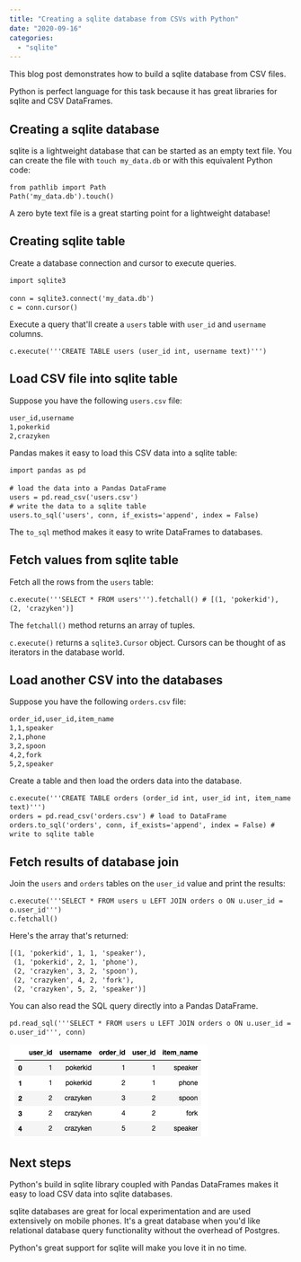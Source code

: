 ```yaml
---
title: "Creating a sqlite database from CSVs with Python"
date: "2020-09-16"
categories: 
  - "sqlite"
---
```


This blog post demonstrates how to build a sqlite database from CSV files.

Python is perfect language for this task because it has great libraries for sqlite and CSV DataFrames.

## Creating a sqlite database

sqlite is a lightweight database that can be started as an empty text file. You can create the file with `touch my_data.db` or with this equivalent Python code:

```
from pathlib import Path
Path('my_data.db').touch()
```

A zero byte text file is a great starting point for a lightweight database!

## Creating sqlite table

Create a database connection and cursor to execute queries.

```
import sqlite3

conn = sqlite3.connect('my_data.db')
c = conn.cursor()
```

Execute a query that'll create a `users` table with `user_id` and `username` columns.

```
c.execute('''CREATE TABLE users (user_id int, username text)''')
```

## Load CSV file into sqlite table

Suppose you have the following `users.csv` file:

```
user_id,username
1,pokerkid
2,crazyken
```

Pandas makes it easy to load this CSV data into a sqlite table:

```
import pandas as pd

# load the data into a Pandas DataFrame
users = pd.read_csv('users.csv')
# write the data to a sqlite table
users.to_sql('users', conn, if_exists='append', index = False)
```

The `to_sql` method makes it easy to write DataFrames to databases.

## Fetch values from sqlite table

Fetch all the rows from the `users` table:

```
c.execute('''SELECT * FROM users''').fetchall() # [(1, 'pokerkid'), (2, 'crazyken')]
```

The `fetchall()` method returns an array of tuples.

`c.execute()` returns a `sqlite3.Cursor` object. Cursors can be thought of as iterators in the database world.

## Load another CSV into the databases

Suppose you have the following `orders.csv` file:

```
order_id,user_id,item_name
1,1,speaker
2,1,phone
3,2,spoon
4,2,fork
5,2,speaker
```

Create a table and then load the orders data into the database.

```
c.execute('''CREATE TABLE orders (order_id int, user_id int, item_name text)''')
orders = pd.read_csv('orders.csv') # load to DataFrame
orders.to_sql('orders', conn, if_exists='append', index = False) # write to sqlite table
```

## Fetch results of database join

Join the `users` and `orders` tables on the `user_id` value and print the results:

```
c.execute('''SELECT * FROM users u LEFT JOIN orders o ON u.user_id = o.user_id''')
c.fetchall()
```

Here's the array that's returned:

```
[(1, 'pokerkid', 1, 1, 'speaker'),
 (1, 'pokerkid', 2, 1, 'phone'),
 (2, 'crazyken', 3, 2, 'spoon'),
 (2, 'crazyken', 4, 2, 'fork'),
 (2, 'crazyken', 5, 2, 'speaker')]
```

You can also read the SQL query directly into a Pandas DataFrame.

```
pd.read_sql('''SELECT * FROM users u LEFT JOIN orders o ON u.user_id = o.user_id''', conn)
```

![](images/Screen-Shot-2020-09-15-at-5.04.17-PM.png)

## Next steps

Python's build in sqlite library coupled with Pandas DataFrames makes it easy to load CSV data into sqlite databases.

sqlite databases are great for local experimentation and are used extensively on mobile phones. It's a great database when you'd like relational database query functionality without the overhead of Postgres.

Python's great support for sqlite will make you love it in no time.
